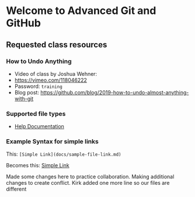 # Welcome to Advanced Git and GitHub

## Requested class resources

### How to Undo Anything
- Video of class by Joshua Wehner:
 - https://vimeo.com/118046222
 - Password: `training`
- Blog post: https://github.com/blog/2019-how-to-undo-almost-anything-with-git

### Supported file types

- [Help Documentation](https://help.github.com/categories/working-with-non-code-files/)

### Example Syntax for simple links

This: `[Simple Link](docs/sample-file-link.md)`

Becomes this: [Simple Link](docs/sample-file-link.md)

Made some changes here to practice collaboration. Making additional changes to create conflict.
Kirk added one more line so our files are different

